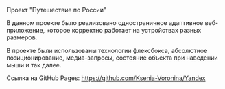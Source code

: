 Проект "Путешествие по России"

В данном проекте было реализовано одностраничное адаптивное веб-приложение, которое корректно работает на устройствах разных размеров.

В проекте были использованы технологии флексбокса, абсолютное позиционирование, медиа-запросы, состояние объекта при наведении мыши и так далее.

Ссылка на GitHub Pages:
https://github.com/Ksenia-Voronina/Yandex
